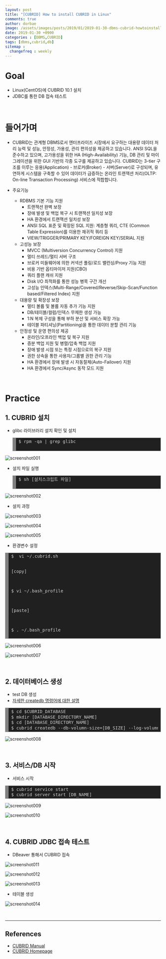 ```yaml
---
layout: post
title: "[CUBRID] How to install CUBRID in Linux"
comments: true
author: dorbae
image: /assets/images/posts/2019/01/2019-01-30-dbms-cubrid-howtoinstallcubridinlinux-thumbnail.png
date: 2019-01-30 +0900
categories : [DBMS,CUBRID]
tags: [dbms,cubrid,db]
sitemap :
  changefreq : weekly
---
```


# Goal
* Linux(CentOS)에 CUBRID 10.1 설치
* JDBC를 통한 DB 접속 테스트

<br/>

# 들어가며
* CUBRID는 관계형 DBMS로서 엔터프라이즈 시장에서 요구하는 대용량 데이터 처리 능력 및 성능, 안정성, 가용성, 관리 편의성을 제공하고 있습니다. ANSI SQL을 준수하고 있으며, 고가용성을 위한 HA (High-Availability) 기능, DB 관리 및 마이그레이션을 위한 GUI 기반의 각종 도구를 제공하고 있습니다. CUBRID는 3-tier 구조를 이루는 응용(Application) - 브로커(Broker) - 서버(Server)로 구성되며, 유연하게 시스템을 구축할 수 있어 데이터가 급증하는 온라인 트랜잭션 처리(OLTP: On-line Transaction Processing) 서비스에 적합합니다.

* 주요기능
    * RDBMS 기본 기능 지원
        * 트랜잭션 완벽 보장
        * 장애 발생 및 백업 복구 시 트랜잭션 일치성 보장 
        * HA 환경에서 트랜잭션 일치성 보장 
        * ANSI SQL 표준 및 확장된 SQL 지원: 계층형 쿼리, CTE (Common Table Expression)를 이용한 재귀적 쿼리 등
        * VIEW/TRIGGER/PRIMARY KEY/FOREIGN KEY/SERIAL 지원
    * 고성능 보장
        * MVCC (Multiversion Concurrency Control) 지원
        * 멀티 쓰레드/멀티 서버 구조
        * 브로커 미들웨어에 의한 커넥션 풀링/로드 밸런싱/Proxy 기능 지원 
        * 비용 기반 옵티마이저 지원(CBO)
        * 쿼리 플랜 캐쉬 지원
        * Disk I/O 최적화를 통한 성능 병목 구간 개선 
        * 고성능 인덱스(Multi-Range/Covered/Reverse/Skip-Scan/Function based/Filtered Index) 지원
    * 대용량 및 확장성 보장
        * 멀티 볼륨 및 볼륨 자동 추가 기능 지원 
        * DB/테이블/컬럼/인덱스 무제한 생성 가능 
        * 1:N 복제 구성을 통해 부하 분산 및 서비스 확장 가능 
        * 테이블 파티셔닝(Partitioning)을 통한 데이터 분할 관리 기능
    * 안정성 및 운영 편의성 제공 
        * 온라인/오프라인 백업 및 복구 지원 
        * 증분 백업 지원 및 병렬/압축 백업 지원 
        * 장애 발생 시점 또는 특정 시점으로의 복구 지원 
        * 권한 상속을 통한 사용자/그룹별 권한 관리 기능 
        * HA 환경에서 장애 발생 시 자동절체(Auto-Failover) 지원 
        * HA 환경에서 Sync/Async 동작 모드 지원 

<br/>

# Practice
## 1. CUBRID 설치
* glibc 라이브러리 설치 확인 및 설치

    <div style="background: #202020; overflow:auto;width:auto;border:solid gray;border-width:.1em .1em .1em .8em;padding:.2em .6em;"><pre style="margin: 0; line-height: 125%"><span style="color: #d0d0d0">$ rpm -qa | grep glibc</span>
    </pre></div>

![screenshot001](/assets/images/posts/2019/01/2019-01-30-dbms-cubrid-howtoinstallcubridinlinux-001.png)

* 설치 파일 실행

    <div style="background: #202020; overflow:auto;width:auto;border:solid gray;border-width:.1em .1em .1em .8em;padding:.2em .6em;"><pre style="margin: 0; line-height: 125%"><span style="color: #d0d0d0">$ sh [설치스크립트 파일]</span>
    </pre></div>

![screenshot002](/assets/images/posts/2019/01/2019-01-30-dbms-cubrid-howtoinstallcubridinlinux-002.png)

* 설치 과정

![screenshot003](/assets/images/posts/2019/01/2019-01-30-dbms-cubrid-howtoinstallcubridinlinux-003.png)

![screenshot004](/assets/images/posts/2019/01/2019-01-30-dbms-cubrid-howtoinstallcubridinlinux-004.png)

![screenshot005](/assets/images/posts/2019/01/2019-01-30-dbms-cubrid-howtoinstallcubridinlinux-005.png)

* 환경변수 설정

<div style="background: #202020; overflow:auto;width:auto;border:solid gray;border-width:.1em .1em .1em .8em;padding:.2em .6em;"><pre style="margin: 0; line-height: 125%"><span style="color: #d0d0d0">$  vi ~/.cubrid.sh</span>

<span style="color: #d0d0d0">[copy]</span>

<span style="color: #d0d0d0">$ vi ~/.bash_profile</span>

<span style="color: #d0d0d0">[paste]</span>

<span style="color: #d0d0d0">$ . ~/.bash_profile</span>
</pre></div>

![screenshot006](/assets/images/posts/2019/01/2019-01-30-dbms-cubrid-howtoinstallcubridinlinux-006.png)

![screenshot007](/assets/images/posts/2019/01/2019-01-30-dbms-cubrid-howtoinstallcubridinlinux-007.gif)

<br/>

## 2. 데이터베이스 생성
* test DB 생성
* [자세한 createdb 명령어에 대한 설명](https://www.cubrid.org/manual/ko/9.3.0/admin/admin_utils.html#creating-database)
    
<div style="background: #202020; overflow:auto;width:auto;border:solid gray;border-width:.1em .1em .1em .8em;padding:.2em .6em;"><pre style="margin: 0; line-height: 125%"><span style="color: #d0d0d0">$ cd $CUBRID_DATABASE</span>
<span style="color: #d0d0d0">$ mkdir [DATABASE_DIRECTORY_NAME]</span>
<span style="color: #d0d0d0">$ cd [DATABASE_DIRECTORY_NAME]</span>
<span style="color: #d0d0d0">$ cubrid createdb --db-volumn-size=[DB_SIZE] --log-volumn-size=[LOG_SIZE] [DB_NAME] [LOCALE.CHARSET]</span>
</pre></div>

![screenshot008](/assets/images/posts/2019/01/2019-01-30-dbms-cubrid-howtoinstallcubridinlinux-008.png)

<br/>

## 3. 서비스/DB 시작
* 서비스 시작

<div style="background: #202020; overflow:auto;width:auto;border:solid gray;border-width:.1em .1em .1em .8em;padding:.2em .6em;"><pre style="margin: 0; line-height: 125%"><span style="color: #d0d0d0">$ cubrid service start</span>
<span style="color: #d0d0d0">$ cubrid server start [DB_NAME]</span>
</pre></div>

![screenshot009](/assets/images/posts/2019/01/2019-01-30-dbms-cubrid-howtoinstallcubridinlinux-009.png)

![screenshot010](/assets/images/posts/2019/01/2019-01-30-dbms-cubrid-howtoinstallcubridinlinux-010.png)

<br/>

## 4. CUBRID JDBC 접속 테스트
* DBeaver 통해서 CUBRID 접속

![screenshot011](/assets/images/posts/2019/01/2019-01-30-dbms-cubrid-howtoinstallcubridinlinux-011.png)

![screenshot012](/assets/images/posts/2019/01/2019-01-30-dbms-cubrid-howtoinstallcubridinlinux-012.png)

![screenshot013](/assets/images/posts/2019/01/2019-01-30-dbms-cubrid-howtoinstallcubridinlinux-013.png)

* 테이블 생성

![screenshot014](/assets/images/posts/2019/01/2019-01-30-dbms-cubrid-howtoinstallcubridinlinux-014.png)

<br/>

------------

## References
* [CUBRID Manual](https://www.cubrid.org/manual/en/10.0/install.html#installing-and-running-cubrid-on-linux)
* [CUBRID Homepage](http://www.cubrid.com/cubrid)
